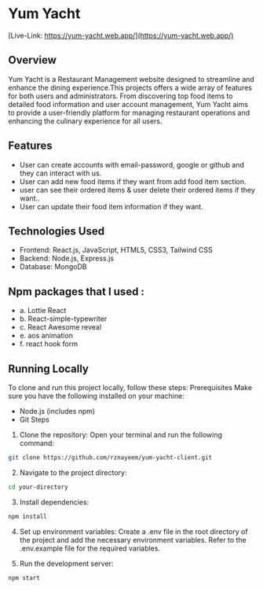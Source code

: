 # Yum Yacht

[Live-Link: https://yum-yacht.web.app/](https://yum-yacht.web.app/)

## Overview

Yum Yacht is a Restaurant Management website designed to streamline and enhance the dining experience.This projects offers a wide array of features for both users and administrators. From discovering top food items to detailed food information and user account management, Yum Yacht aims to provide a user-friendly platform for managing restaurant operations and enhancing the culinary experience for all users.

## Features

- User can create accounts with email-password, google or github and they can
  interact with us.
- User can add new food items if they want from add food item section.
- user can see their ordered items & user delete their ordered items if they want..
- User can update their food item information if they want.

## Technologies Used

- Frontend: React.js, JavaScript, HTML5, CSS3, Tailwind CSS
- Backend: Node.js, Express.js
- Database: MongoDB

## Npm packages that I used :

- a. Lottie React
- b. React-simple-typewriter
- c. React Awesome reveal
- e. aos animation
- f. react hook form

## Running Locally
To clone and run this project locally, follow these steps:
Prerequisites
Make sure you have the following installed on your machine:
- Node.js (includes npm)
- Git
Steps
1. Clone the repository: Open your terminal and run the following command:
```bash
git clone https://github.com/rznayeem/yum-yacht-client.git
```
2. Navigate to the project directory:
```bash
cd your-directory
```

3. Install dependencies:
```bash
npm install
```
4. Set up environment variables:
Create a .env file in the root directory of the project and add the necessary environment variables. Refer to the .env.example file for the required variables.

5. Run the development server:
```bash
npm start
```
